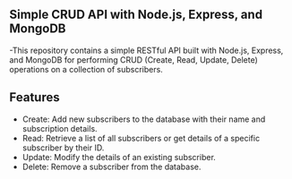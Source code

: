 ## Simple CRUD API with Node.js, Express, and MongoDB
  -This repository contains a simple RESTful API built with Node.js, Express, and MongoDB for performing CRUD (Create, Read, Update, Delete) operations on a collection of subscribers.

## Features
  - Create: Add new subscribers to the database with their name and subscription details.
  - Read: Retrieve a list of all subscribers or get details of a specific subscriber by their ID.
  - Update: Modify the details of an existing subscriber.
  - Delete: Remove a subscriber from the database.
